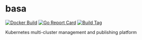 # basa

[![Docker Build](https://github.com/kubeservice-stack/basa/actions/workflows/docker-image.yml/badge.svg)](https://github.com/kubeservice-stack/basa/actions/workflows/docker-image.yml)
[![Go Report Card](https://goreportcard.com/badge/github.com/kubeservice-stack/basa)](https://goreportcard.com/report/github.com/kubeservice-stack/basa)
[![Build Tag](https://img.shields.io/github/tag/kubeservice-stack/basa.svg)](https://github.com/kubeservice-stack/basa/releases)

Kubernetes multi-cluster management and publishing platform
